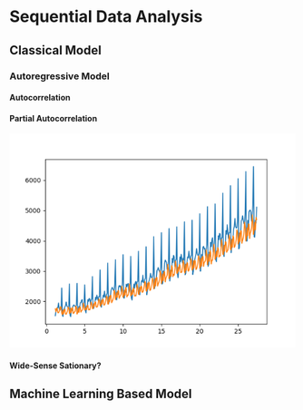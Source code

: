 # Sequential Data Analysis
## Classical Model
### Autoregressive Model
#### Autocorrelation
#### Partial Autocorrelation
![Image of Setup](Classic/Data/Figure_1.png)
#### Wide-Sense Sationary?
## Machine Learning Based Model

